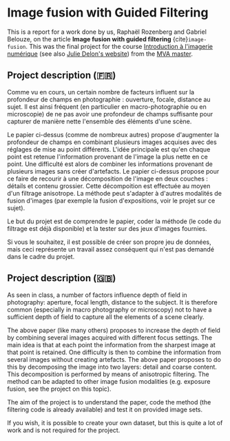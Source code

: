 # Image fusion with Guided Filtering

This is a report for a work done by us, Raphaël Rozenberg and Gabriel Belouze, on the article **Image fusion with guided filtering** {cite}`image-fusion`. This was the final project for the course [Introduction à l'imagerie numérique](https://perso.telecom-paristech.fr/gousseau/MVA/) (see also [Julie Delon's website](https://delon.wp.imt.fr/enseignement/mva-introduction-a-limagerie-numerique/)) from the [MVA master](https://www.master-mva.com/).

## Project description (🇫🇷)

Comme vu en cours, un certain nombre de facteurs influent sur la profondeur de champs en photographie : ouverture, focale, distance au sujet. Il est ainsi fréquent (en particulier en macro-photographie ou en microscopie) de ne pas avoir une profondeur de champs suffisante pour capturer de manière nette l'ensemble des éléments d'une scène.

Le papier ci-dessus (comme de nombreux autres) propose d'augmenter la profondeur de champs en combinant plusieurs images acquises avec des réglages de mise au point différents. L'idée principale est qu'en chaque point est retenue l'information provenant de l'image la plus nette en ce point. Une difficulté est alors de combiner les informations provenant de plusieurs images sans créer d'artefacts. Le papier ci-dessus propose pour ce faire de recourir à une décomposition de l'image en deux couches : détails et contenu grossier. Cette décompoition est effectuée au moyen d'un filtrage anisotrope. La méthode peut s'adapter à d'autres modalités de fusion d'images (par exemple la fusion d'expositions, voir le projet sur ce sujet).

Le but du projet est de comprendre le papier, coder la méthode (le code du filtrage est déjà disponible) et la tester sur des jeux d'images fournies.

Si vous le souhaitez, il est possible de créer son propre jeu de données, mais ceci représente un travail assez conséquent qui n'est pas demandé dans le cadre du projet.

## Project description (🇬🇧)

As seen in class, a number of factors influence depth of field in photography: aperture, focal length, distance to the subject. It is therefore common (especially in macro photography or microscopy) not to have a sufficient depth of field to capture all the elements of a scene clearly.

The above paper (like many others) proposes to increase the depth of field by combining several images acquired with different focus settings. The main idea is that at each point the information from the sharpest image at that point is retained. One difficulty is then to combine the information from several images without creating artefacts. The above paper proposes to do this by decomposing the image into two layers: detail and coarse content. This decomposition is performed by means of anisotropic filtering. The method can be adapted to other image fusion modalities (e.g. exposure fusion, see the project on this topic).

The aim of the project is to understand the paper, code the method (the filtering code is already available) and test it on provided image sets.

If you wish, it is possible to create your own dataset, but this is quite a lot of work and is not required for the project.
